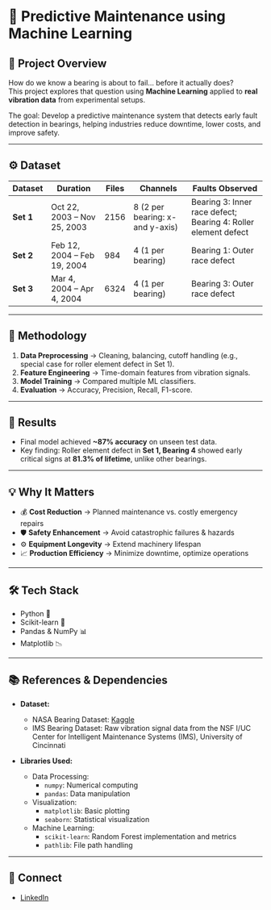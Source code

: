 # 🔧 Predictive Maintenance using Machine Learning

## 📌 Project Overview
How do we know a bearing is about to fail… before it actually does?  
This project explores that question using **Machine Learning** applied to **real vibration data** from experimental setups.

The goal: Develop a predictive maintenance system that detects early fault detection in bearings, helping industries reduce downtime, lower costs, and improve safety.

---

## ⚙️ Dataset
| Dataset | Duration | Files | Channels | Faults Observed |
|---------|----------|-------|----------|-----------------|
| **Set 1** | Oct 22, 2003 – Nov 25, 2003 | 2156 | 8 (2 per bearing: x- and y-axis) | Bearing 3: Inner race defect; Bearing 4: Roller element defect |
| **Set 2** | Feb 12, 2004 – Feb 19, 2004 | 984 | 4 (1 per bearing) | Bearing 1: Outer race defect |
| **Set 3** | Mar 4, 2004 – Apr 4, 2004 | 6324 | 4 (1 per bearing) | Bearing 3: Outer race defect | 

---

## 🧠 Methodology
1. **Data Preprocessing** → Cleaning, balancing, cutoff handling (e.g., special case for roller element defect in Set 1).  
2. **Feature Engineering** → Time-domain features from vibration signals.  
3. **Model Training** → Compared multiple ML classifiers.  
4. **Evaluation** → Accuracy, Precision, Recall, F1-score.  

---

## 🎯 Results
- Final model achieved **~87% accuracy** on unseen test data.  
- Key finding: Roller element defect in **Set 1, Bearing 4** showed early critical signs at **81.3% of lifetime**, unlike other bearings.

---

## 💡 Why It Matters
- 💰 **Cost Reduction** → Planned maintenance vs. costly emergency repairs  
- 🛡️ **Safety Enhancement** → Avoid catastrophic failures & hazards  
- ⚙️ **Equipment Longevity** → Extend machinery lifespan  
- 📈 **Production Efficiency** → Minimize downtime, optimize operations  

---

## 🛠️ Tech Stack
- Python 🐍  
- Scikit-learn 🤖  
- Pandas & NumPy 📊  
- Matplotlib 📉  

---

## 📚 References & Dependencies
- **Dataset:**
    - NASA Bearing Dataset: [Kaggle](https://www.kaggle.com/datasets/vinayak123tyagi/bearing-dataset/data)
    - IMS Bearing Dataset: Raw vibration signal data from the NSF I/UC Center for Intelligent Maintenance Systems (IMS), University of Cincinnati

- **Libraries Used:**
    - Data Processing:
        - `numpy`: Numerical computing
        - `pandas`: Data manipulation
    - Visualization:
        - `matplotlib`: Basic plotting
        - `seaborn`: Statistical visualization
    - Machine Learning:
        - `scikit-learn`: Random Forest implementation and metrics
        - `pathlib`: File path handling

---

## 📢 Connect
- [LinkedIn](https://www.linkedin.com/in/omar-adel-726407200/)
